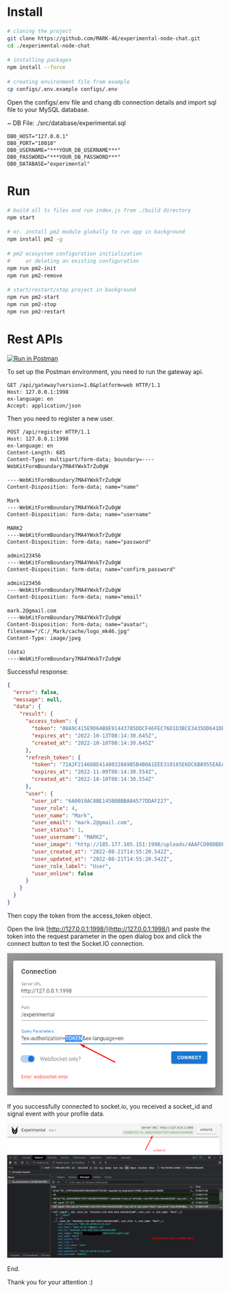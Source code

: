 # Install
```bash
# cloning the project 
git clone https://github.com/MARK-46/experimental-node-chat.git
cd ./experimental-node-chat

# installing packages
npm install --force

# creating environment file from example
cp configs/.env.example configs/.env
```

Open the configs/.env file and chang db connection details and import sql file to your MySQL database.

~ DB File: ./src/database/experimental.sql

```properties
DB0_HOST="127.0.0.1"
DB0_PORT="10010"
DB0_USERNAME="***YOUR_DB_USERNAME***"
DB0_PASSWORD="***YOUR_DB_PASSWORD***"
DB0_DATABASE="experimental"
```

# Run
```bash
# build all ts files and run index.js from ./build directory
npm start 

# or. install pm2 module globally to run app in background
npm install pm2 -g

# pm2 ecosystem configuration initialization 
#     or deleting an existing configuration
npm run pm2-init
npm run pm2-remove

# start/restart/stop project in background
npm run pm2-start
npm run pm2-stop
npm run pm2-restart
```

# Rest APIs
[![Run in Postman](https://run.pstmn.io/button.svg)](https://app.getpostman.com/run-collection/2803724-2b93fea3-9a7f-434e-87de-671ec5a5f882?action=collection%2Ffork&collection-url=entityId%3D2803724-2b93fea3-9a7f-434e-87de-671ec5a5f882%26entityType%3Dcollection%26workspaceId%3Dbe781ae3-7faa-471d-ab5f-62edac5e442b)


To set up the Postman environment, you need to run the gateway api.

```http
GET /api/gateway?version=1.0&platform=web HTTP/1.1
Host: 127.0.0.1:1998
ex-language: en
Accept: application/json
```

Then you need to register a new user.

```http
POST /api/register HTTP/1.1
Host: 127.0.0.1:1998
ex-language: en
Content-Length: 685
Content-Type: multipart/form-data; boundary=----WebKitFormBoundary7MA4YWxkTrZu0gW

----WebKitFormBoundary7MA4YWxkTrZu0gW
Content-Disposition: form-data; name="name"

Mark
----WebKitFormBoundary7MA4YWxkTrZu0gW
Content-Disposition: form-data; name="username"

MARK2
----WebKitFormBoundary7MA4YWxkTrZu0gW
Content-Disposition: form-data; name="password"

admin123456
----WebKitFormBoundary7MA4YWxkTrZu0gW
Content-Disposition: form-data; name="confirm_password"

admin123456
----WebKitFormBoundary7MA4YWxkTrZu0gW
Content-Disposition: form-data; name="email"

mark.2@gmail.com
----WebKitFormBoundary7MA4YWxkTrZu0gW
Content-Disposition: form-data; name="avatar"; filename="/C:/_Mark/cache/logo_mk46.jpg"
Content-Type: image/jpeg

(data)
----WebKitFormBoundary7MA4YWxkTrZu0gW

```

Successful response:

```json
{
  "error": false,
  "message": null,
  "data": {
    "result": {
      "access_token": {
        "token": "08A9C415E9D64B8E91443785DDCF46FEC76D1D3BCE3435DD641DB2EBE5ABB3F8038F135E3630F4E5FA11025076B87A0796115A5C1BE63C20FD529C06E30E325D",
        "expires_at": "2022-10-13T08:14:30.645Z",
        "created_at": "2022-10-10T08:14:30.645Z"
      },
      "refresh_token": {
        "token": "72A2F21466BE41480328A9B5B4B0A1EEE310165E6DC6B8955EAEAE356AD71AAC3209BB87F491A2609231D50FD0404E197638D61F33CAD3310E076A1A5666B822",
        "expires_at": "2022-11-09T08:14:30.554Z",
        "created_at": "2022-10-10T08:14:30.554Z"
      },
      "user": {
        "user_id": "6A0019AC8BE145B0BBBA84577DDAF227",
        "user_role": 4,
        "user_name": "Mark",
        "user_email": "mark.2@gmail.com",
        "user_status": 1,
        "user_username": "MARK2",
        "user_image": "http://185.177.105.151:1998/uploads/4AAFCD00DBDF4B289EEE24D9FE82C839-2022082114552054.jpg",
        "user_created_at": "2022-08-21T14:55:20.542Z",
        "user_updated_at": "2022-08-21T14:55:20.542Z",
        "user_role_label": "User",
        "user_online": false
      }
    }
  }
}
```

Then copy the token from the access_token object.

Open the link [http://127.0.0.1:1998/](http://127.0.0.1:1998/) and paste the token into the request parameter in the open dialog box and click the connect button to test the Socket.IO connection.

![CONNECTION DIALOG](/public/uploads/img1.png)

If you successfully connected to socket.io, you received a socket_id and signal event with your profile data.

![SUCCESS CONNECTION](/public/uploads/img2.png)

End.

Thank you for your attention :)
